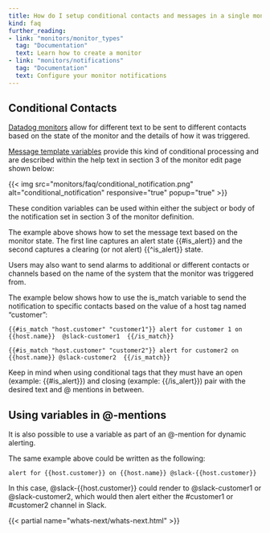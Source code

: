 ```yaml
---
title: How do I setup conditional contacts and messages in a single monitor?
kind: faq
further_reading:
- link: "monitors/monitor_types"
  tag: "Documentation"
  text: Learn how to create a monitor
- link: "monitors/notifications"
  tag: "Documentation"
  text: Configure your monitor notifications
---
```


## Conditional Contacts

[Datadog monitors](/monitors/) allow for different text to be sent to different contacts based on the state of the monitor and the details of how it was triggered.

[Message template variables](/monitors/notifications) provide this kind of conditional processing and are described within the help text in section 3 of the monitor edit page shown below:

{{< img src="monitors/faq/conditional_notification.png" alt="conditional_notification" responsive="true" popup="true" >}}

These condition variables can be used within either the subject or body of the notification set in section 3 of the monitor definition.

The example above shows how to set the message text based on the monitor state. The first line captures an alert state {{#is_alert}} and the second captures a clearing (or not alert) {{^is_alert}} state.

Users may also want to send alarms to additional or different contacts or channels based on the name of the system that the monitor was triggered from.

The example below shows how to use the is_match variable to send the notification to specific contacts based on the value of a host tag named “customer”:
```
{{#is_match "host.customer" "customer1"}} alert for customer 1 on {{host.name}}  @slack-customer1  {{/is_match}}  

{{#is_match "host.customer" "customer2"}} alert for customer2 on  {{host.name}} @slack-customer2  {{/is_match}} 
```

Keep in mind when using conditional tags that they must have an open (example: {{#is_alert}}) and closing (example: {{/is_alert}}) pair with the desired text and @ mentions in between.

## Using variables in @-mentions

It is also possible to use a variable as part of an @-mention for dynamic alerting.

The same example above could be written as the following:
```
alert for {{host.customer}} on {{host.name}} @slack-{{host.customer}}
```

In this case, @slack-{{host.customer}} could render to @slack-customer1 or @slack-customer2, which would then alert either the #customer1 or #customer2 channel in Slack.

{{< partial name="whats-next/whats-next.html" >}}

